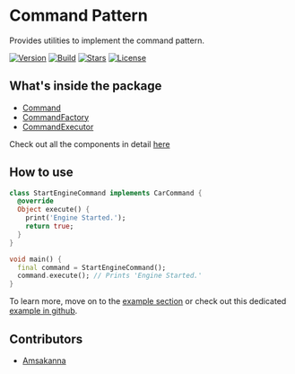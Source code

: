 # Command Pattern

Provides utilities to implement the command pattern.  
  
[![Version](https://img.shields.io/pub/v/zam_command_pattern?color=%234287f5)](https://pub.dev/packages/zam_command_pattern)
[![Build](https://github.com/zamstation/zam_command_pattern/actions/workflows/build.yaml/badge.svg)](https://github.com/zamstation/zam_command_pattern/actions/workflows/build.yaml)
[![Stars](https://img.shields.io/github/stars/zamstation/zam_command_pattern.svg?style=flat&logo=github&colorB=deeppink&label=stars)](https://github.com/zamstation/zam_command_pattern/stargazers)
[![License](https://img.shields.io/github/license/zamstation/zam_command_pattern)](https://pub.dev/packages/zam_command_pattern/license)

## What's inside the package

  * [Command](https://pub.dev/documentation/zam_command_pattern/latest/zam_command_pattern/Command-class.html)
  * [CommandFactory](https://pub.dev/documentation/zam_command_pattern/latest/zam_command_pattern/CommandFactory-class.html)
  * [CommandExecutor](https://pub.dev/documentation/zam_command_pattern/latest/zam_command_pattern/CommandExecutor-class.html)

Check out all the components in detail [here](https://pub.dev/documentation/zam_command_pattern/latest/zam_command_pattern/zam_command_pattern-library.html)

## How to use

```dart
class StartEngineCommand implements CarCommand {
  @override
  Object execute() {
    print('Engine Started.');
    return true;
  }
}

void main() {
  final command = StartEngineCommand();
  command.execute(); // Prints 'Engine Started.'
}
```

To learn more, move on to the [example section](https://pub.dev/packages/zam_command_pattern/example) or check out this dedicated [example in github](https://github.com/zamstation/zam_command_pattern/blob/main/example/lib/main.dart).

## Contributors
  * [Amsakanna](https://github.com/amsakanna)

